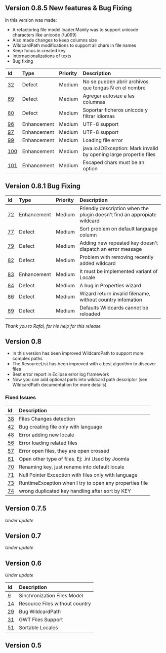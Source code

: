 ## Version 0.8.5 New features & Bug Fixing ##
In this version was made:
  * A refactoring file model loader.Mainly was to support unicode characters like unicode (\u099)
  * Also made changes to keep columns size
  * WildcardPath modifications to support all chars in file names
  * Keep focus in created key
  * Internacionalizations of texts
  * Bug fixing

|Id|Type|Priority|Description|
|:-|:---|:-------|:----------|
|[32](http://code.google.com/p/localizedproperties/issues/detail?id=32)|Defect|Medium  |No se pueden abrir archivos que tengas Ñ en el nombre|
|[69](http://code.google.com/p/localizedproperties/issues/detail?id=69)|Defect|Medium  |Agregar autosize a las columnas|
|[80](http://code.google.com/p/localizedproperties/issues/detail?id=80)|Defect|Medium  |Soportar ficheros unicode y filtrar idiomas|
|[96](http://code.google.com/p/localizedproperties/issues/detail?id=96)|Enhancement|Medium  |UTF-8 support|
|[97](http://code.google.com/p/localizedproperties/issues/detail?id=97)|Enhancement|Medium  |UTF-8 support|
|[99](http://code.google.com/p/localizedproperties/issues/detail?id=99)|Enhancement|Medium  |Loading file error|
|[100](http://code.google.com/p/localizedproperties/issues/detail?id=100)|Enhancement|Medium  |java.io.IOException: Mark invalid by opening large propertie files|
|[101](http://code.google.com/p/localizedproperties/issues/detail?id=101)|Enhancement|Medium  |Escaped chars must be an option|

## Version 0.8.1 Bug Fixing ##
|Id|Type|Priority|Description|
|:-|:---|:-------|:----------|
|[72](http://code.google.com/p/localizedproperties/issues/detail?id=72)|Enhancement|Medium  |Friendly description when the plugin doesn't find an appropiate wildcard|
|[77](http://code.google.com/p/localizedproperties/issues/detail?id=77)|Defect|Medium  |Sort problem on default language column|
|[79](http://code.google.com/p/localizedproperties/issues/detail?id=79)|Defect|Medium  |Adding new repeated key doesn't dispatch an error message|
|[82](http://code.google.com/p/localizedproperties/issues/detail?id=82)|Defect|Medium  |Problem with removing recently added wildcard|
|[83](http://code.google.com/p/localizedproperties/issues/detail?id=83)|Enhancement|Medium  |It must be implemented variant of Locale|
|[84](http://code.google.com/p/localizedproperties/issues/detail?id=84)|Defect|Medium  |A bug in Properties wizard|
|[86](http://code.google.com/p/localizedproperties/issues/detail?id=86)|Defect|Medium  |Wizard return invalid filename, without country infomation|
|[89](http://code.google.com/p/localizedproperties/issues/detail?id=89)|Defect|Medium  |Defaults Wildcards cannot be reloaded|

_Thank you to Rafal, for his help for this release_

## Version 0.8 ##

  * In this version has been improved WildcardPath to support more complex paths
  * The ResourceList has been improved with a best algorithm to discover files
  * Best error report in Eclipse error log framework
  * Now you can add optional parts into wildcard path descriptor (see WildcardPath documentation for more details)

### Fixed Issues ###
|Id|Description|
|:-|:----------|
|[38](http://code.google.com/p/localizedproperties/issues/detail?id=38)|Files Changes detection|
|[42](http://code.google.com/p/localizedproperties/issues/detail?id=42)|Bug creating file only with language|
|[48](http://code.google.com/p/localizedproperties/issues/detail?id=48)|Error adding new locale|
|[56](http://code.google.com/p/localizedproperties/issues/detail?id=56)|Error loading related files|
|[57](http://code.google.com/p/localizedproperties/issues/detail?id=57)|Error open files, they are open crossed|
|[61](http://code.google.com/p/localizedproperties/issues/detail?id=61)|Open other type of files. Ej: .ini Used by Joomla|
|[70](http://code.google.com/p/localizedproperties/issues/detail?id=70)|Renaming key, just rename into default locale|
|[71](http://code.google.com/p/localizedproperties/issues/detail?id=71)|Null Pointer Exception with files only with language|
|[73](http://code.google.com/p/localizedproperties/issues/detail?id=73)|RuntimeException when I try to open any properties file|
|[74](http://code.google.com/p/localizedproperties/issues/detail?id=74)|wrong duplicated key handling after sort by KEY|

## Version 0.7.5 ##
_Under update_

## Version 0.7 ##
_Under update_


## Version 0.6 ##
_Under update_

|Id|Description|
|:-|:----------|
|[9](http://code.google.com/p/localizedproperties/issues/detail?id=9)|Sinchronization Files Model|
|[14](http://code.google.com/p/localizedproperties/issues/detail?id=14)|Resource Files without country|
|[29](http://code.google.com/p/localizedproperties/issues/detail?id=29)|Bug WildcardPath|
|[31](http://code.google.com/p/localizedproperties/issues/detail?id=31)|GWT Files Support|
|[51](http://code.google.com/p/localizedproperties/issues/detail?id=51)|Sortable Locales|

## Version 0.5 ##